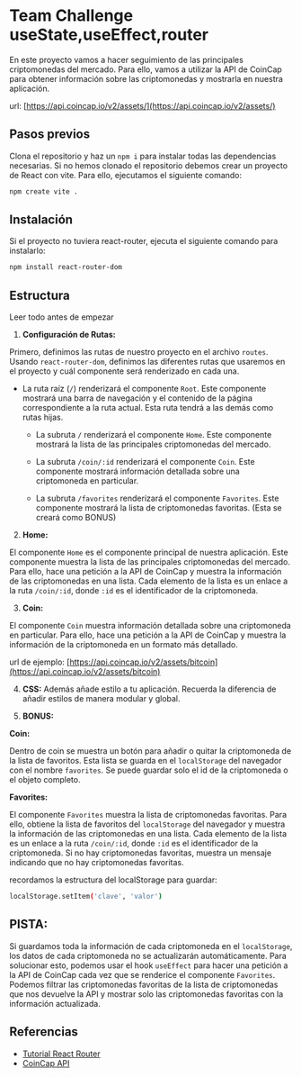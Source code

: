 # Team Challenge useState,useEffect,router

En este proyecto vamos a hacer seguimiento de las principales criptomonedas del mercado. Para ello, vamos a utilizar la API de CoinCap para obtener información sobre las criptomonedas y mostrarla en nuestra aplicación.

url: [https://api.coincap.io/v2/assets/](https://api.coincap.io/v2/assets/)

## Pasos previos
Clona el repositorio y haz un `npm i` para instalar todas las dependencias necesarias. 
Si no hemos clonado el repositorio debemos crear un proyecto de React con vite. Para ello, ejecutamos el siguiente comando:

```bash
npm create vite .
```

## Instalación

Si el proyecto no tuviera react-router, ejecuta el siguiente comando para instalarlo:

```bash
npm install react-router-dom
```

## Estructura

Leer todo antes de empezar

1. **Configuración de Rutas:**

Primero, definimos las rutas de nuestro proyecto en el archivo `routes`. Usando `react-router-dom`, definimos las diferentes rutas que usaremos en el proyecto y cuál componente será renderizado en cada una.

- La ruta raíz (`/`) renderizará el componente `Root`. Este componente mostrará una barra de navegación y el contenido de la página correspondiente a la ruta actual. Esta ruta tendrá a las demás como rutas hijas.

  - La subruta `/` renderizará el componente `Home`. Este componente mostrará la lista de las principales criptomonedas del mercado.

  - La subruta `/coin/:id` renderizará el componente `Coin`. Este componente mostrará información detallada sobre una criptomoneda en particular.

  - La subruta `/favorites` renderizará el componente `Favorites`. Este componente mostrará la lista de criptomonedas favoritas. (Esta se creará como BONUS)


2. **Home:**

El componente `Home` es el componente principal de nuestra aplicación. Este componente muestra la lista de las principales criptomonedas del mercado. Para ello, hace una petición a la API de CoinCap y muestra la información de las criptomonedas en una lista. Cada elemento de la lista es un enlace a la ruta `/coin/:id`, donde `:id` es el identificador de la criptomoneda.

3. **Coin:**

El componente `Coin` muestra información detallada sobre una criptomoneda en particular. Para ello, hace una petición a la API de CoinCap y muestra la información de la criptomoneda en un formato más detallado.

url de ejemplo: [https://api.coincap.io/v2/assets/bitcoin](https://api.coincap.io/v2/assets/bitcoin)

4. **CSS:**
Además añade estilo a tu aplicación. Recuerda la diferencia de añadir estilos de manera modular y global.  

5. **BONUS:**

**Coin:**

Dentro de coin se muestra un botón para añadir o quitar la criptomoneda de la lista de favoritos. Esta lista se guarda en el `localStorage` del navegador con el nombre `favorites`.
Se puede guardar solo el id de la criptomoneda o el objeto completo.

**Favorites:**

El componente `Favorites` muestra la lista de criptomonedas favoritas. Para ello, obtiene la lista de favoritos del `localStorage` del navegador y muestra la información de las criptomonedas en una lista. Cada elemento de la lista es un enlace a la ruta `/coin/:id`, donde `:id` es el identificador de la criptomoneda. Si no hay criptomonedas favoritas, muestra un mensaje indicando que no hay criptomonedas favoritas.

recordamos la estructura del localStorage para guardar:

```bash
localStorage.setItem('clave', 'valor')
```

## PISTA: 
Si guardamos toda la información de cada criptomoneda en el `localStorage`, los datos de cada criptomoneda no se actualizarán automáticamente. Para solucionar esto, podemos usar el hook `useEffect` para hacer una petición a la API de CoinCap cada vez que se renderice el componente `Favorites`. Podemos filtrar las criptomonedas favoritas de la lista de criptomonedas que nos devuelve la API y mostrar solo las criptomonedas favoritas con la información actualizada.


## Referencias

- [Tutorial React Router](https://reactrouter.com/en/6.22.1/start/tutorial)
- [CoinCap API](https://docs.coincap.io/)
